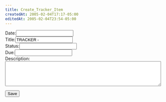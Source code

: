 ```yaml
---
title: Create_Tracker_Item
createdAt: 2005-02-04T17:17-05:00
editedAt: 2005-02-04T23:54-05:00
---
```


<form method="POST" action="wiki.pl?id=trackertest">
Date:<input type="text" name="date"><br>
Title:<input type="text" name="title" value="TRACKER - "><br>
Status:<input type="text" name="status"><br>
Due:<input type="text" name="due"><br>
Description:
<textarea cols="60" rows="5" name="description"></textarea>
    <p><input type="submit" value="Save">
    <input type="hidden" name="template" value="
* Date: [date]
* Title: [title]
* Status: [status]
* Due: [due]

[description]    
">
</form>


